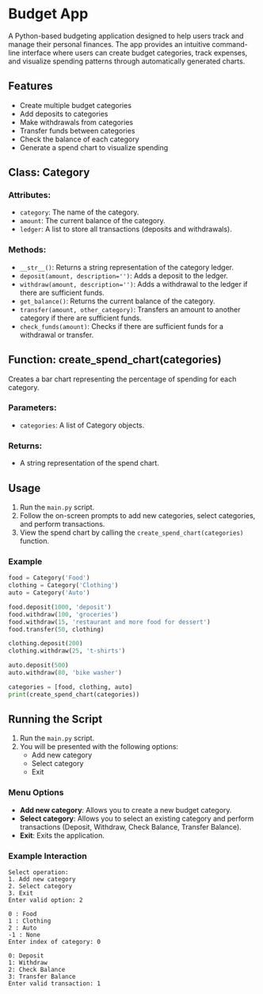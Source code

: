 # Budget App

A Python-based budgeting application designed to help users track and manage their personal finances. The app provides an intuitive command-line interface where users can create budget categories, track expenses, and visualize spending patterns through automatically generated charts.

## Features

- Create multiple budget categories
- Add deposits to categories
- Make withdrawals from categories
- Transfer funds between categories
- Check the balance of each category
- Generate a spend chart to visualize spending

## Class: Category

### Attributes:

- `category`: The name of the category.
- `amount`: The current balance of the category.
- `ledger`: A list to store all transactions (deposits and withdrawals).

### Methods:

- `__str__()`: Returns a string representation of the category ledger.
- `deposit(amount, description='')`: Adds a deposit to the ledger.
- `withdraw(amount, description='')`: Adds a withdrawal to the ledger if there are sufficient funds.
- `get_balance()`: Returns the current balance of the category.
- `transfer(amount, other_category)`: Transfers an amount to another category if there are sufficient funds.
- `check_funds(amount)`: Checks if there are sufficient funds for a withdrawal or transfer.

## Function: create_spend_chart(categories)

Creates a bar chart representing the percentage of spending for each category.

### Parameters:

- `categories`: A list of Category objects.

### Returns:

- A string representation of the spend chart.

## Usage

1. Run the `main.py` script.
2. Follow the on-screen prompts to add new categories, select categories, and perform transactions.
3. View the spend chart by calling the `create_spend_chart(categories)` function.

### Example

```python
food = Category('Food')
clothing = Category('Clothing')
auto = Category('Auto')

food.deposit(1000, 'deposit')
food.withdraw(100, 'groceries')
food.withdraw(15, 'restaurant and more food for dessert')
food.transfer(50, clothing)

clothing.deposit(200)
clothing.withdraw(25, 't-shirts')

auto.deposit(500)
auto.withdraw(80, 'bike washer')

categories = [food, clothing, auto]
print(create_spend_chart(categories))
```

## Running the Script

1. Run the `main.py` script.
2. You will be presented with the following options:
   - Add new category
   - Select category
   - Exit

### Menu Options

- **Add new category**: Allows you to create a new budget category.
- **Select category**: Allows you to select an existing category and perform transactions (Deposit, Withdraw, Check Balance, Transfer Balance).
- **Exit**: Exits the application.

### Example Interaction

```plaintext
Select operation:
1. Add new category
2. Select category
3. Exit
Enter valid option: 2

0 : Food
1 : Clothing
2 : Auto
-1 : None
Enter index of category: 0

0: Deposit
1: Withdraw
2: Check Balance
3: Transfer Balance
Enter valid transaction: 1
```
